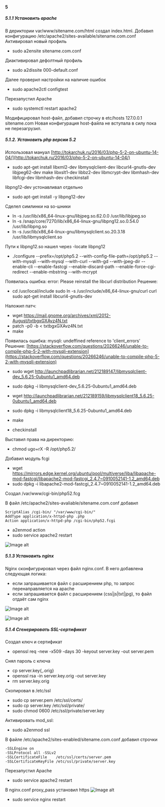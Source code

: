 ﻿#### 5

##### 5.1.1 Установить apache

В дериктории var/www/sitename.com/html создал index.html.
Добавил конфигурацию /etc/apache2/sites-available/sitename.com.conf
Активировал новый профиль
- sudo a2ensite sitename.com.conf

Диактивировал дефолтный профиль 
- sudo a2dissite 000-default.conf


Далее проверил настройки на наличие ошибок 
- sudo apache2ctl configtest

Перезапустил Apache
- sudo systemctl restart apache2
 
Модифицировал host-файл, добавил строчку в etc/hosts 127.0.0.1  sitename.com
Новая конфигурация host-файла не вступала в силу пока не перезагрузил.



##### 5.1.2. Установить php версии 5.2

Использовал мануал [http://tokarchuk.ru/2016/03/php-5-2-on-ubuntu-14-04/](http://tokarchuk.ru/2016/03/php-5-2-on-ubuntu-14-04/)

- sudo apt-get install libxml2-dev libmysqlclient-dev libcurl4-gnutls-dev 
libjpeg62-dev make libxslt1-dev libbz2-dev libmcrypt-dev libmhash-dev libfcgi-dev libmhash-dev checkinstall

libpng12-dev устонавливал отдельно
- sudo apt-get install -y libpng12-dev

Сделел симлинки на so-шники 
- ln -s /usr/lib/x86_64-linux-gnu/libjpeg.so.62.0.0 /usr/lib/libjpeg.so
- ln -s /snap/core/7270/lib/x86_64-linux-gnu/libpng12.so.0.54.0 /usr/lib/libpng.so
- ln -s /usr/lib/x86_64-linux-gnu/libmysqlclient.so.20.3.18 /usr/lib/libmysqlclient.so

Пути к libpng12.so нашел через 
-locate libpng12

- ./configure --prefix=/opt/php5.2 
--with-config-file-path=/opt/php5.2 
--with-mysqli 
--with-mysql 
--with-curl 
--with-gd 
--with-jpeg-dir 
--enable-cli 
--enable-fastcgi 
--enable-discard-path 
--enable-force-cgi-redirect 
--enable-mbstring 
--with-mcrypt

Появилась ошибка: error: Please reinstall the libcurl distribution 
Решение:
- cd /usr/local/include sudo ln -s /usr/include/x86_64-linux-gnu/curl curl
sudo apt-get install libcurl4-gnutls-dev

Наложил патч:
- wget https://mail.gnome.org/archives/xml/2012-August/txtbgxGXAvz4N.txt
- patch -p0 -b < txtbgxGXAvz4N.txt
- make

Появилась ошибка: mysqli: undeffined reference to 'client_errors'
Решение:
[https://stackoverflow.com/questions/20266246/unable-to-compile-php-5-2-with-mysqli-extension](https://stackoverflow.com/questions/20266246/unable-to-compile-php-5-2-with-mysqli-extension)
- sudo wget http://launchpadlibrarian.net/212189147/libmysqlclient-dev_5.6.25-0ubuntu1_amd64.deb
- sudo dpkg -i libmysqlclient-dev_5.6.25-0ubuntu1_amd64.deb
- wget http://launchpadlibrarian.net/212189159/libmysqlclient18_5.6.25-0ubuntu1_amd64.deb
- sudo dpkg -i libmysqlclient18_5.6.25-0ubuntu1_amd64.deb

- make
- checkinstall

Выставил права на директорию:
- chmod ugo+rX -R /opt/php5.2/

Добавил модуль fcgi
- wget https://mirrors.edge.kernel.org/ubuntu/pool/multiverse/liba/libapache-mod-fastcgi/libapache2-mod-fastcgi_2.4.7~0910052141-1.2_amd64.deb
- sudo dpkg -i libapache2-mod-fastcgi_2.4.7~0910052141-1.2_amd64.deb


Создал /var/www/cgi-bin/php52.fcg

В файл /etc/apache2/sites-avaliable/sitename.com.conf добавил
```
ScriptAlias /cgi-bin/ "/var/www/cgi-bin/"
AddType application/x-httpd-php .php
Action application/x-httpd-php /cgi-bin/php52.fcgi
```

- a2enmod action
- sudo service apache2 restart

![Image alt](https://github.com/allin58/DevOps/blob/master/lab-5.0/php.PNG) 


##### 5.1.3 Установить nginx

Nginx сконфигурировал через файл nginx.conf. В него добавлена следующая логика:
- если запрашивается файл с расширением php, то запрос перенаправляется на apache
- если запрашивается файл с расширением (css|js|txt|jpg), то файл отдаёт сам nginx



![Image alt](https://github.com/allin58/DevOps/blob/master/lab-5.0/testtxt.PNG) 

![Image alt](https://github.com/allin58/DevOps/blob/master/lab-5.0/testphp.PNG) 


##### 5.1.4 Сгенерировать SSL-сертификат

Создал ключ и сертификат
- openssl req -new -x509 -days 30 -keyout server.key -out server.pem

Снял пароль с ключа 
- cp server.key{,.orig}
- openssl rsa -in server.key.orig -out server.key
- rm server.key.orig

Скопировал в /etc/ssl
- sudo cp server.pem /etc/ssl/certs/
- sudo cp server.key /etc/ssl/private/
- sudo chmod 0600 /etc/ssl/private/server.key



Активировать mod_ssl:
- sudo a2enmod ssl

В файле  /etc/apache2/sites-enabled/sitename.com.conf добавил строчки
```
-SSLEngine on
-SSLProtocol all -SSLv2
-SSLCertificateFile    /etc/ssl/certs/server.pem
-SSLCertificateKeyFile /etc/ssl/private/server.key
```

Перезапустил Apache

- sudo service apache2 restart

В nginx.conf proxy_pass установил https
![Image alt](https://github.com/allin58/DevOps/blob/master/lab-5.0/ssl.PNG) 


- sudo service nginx restart
